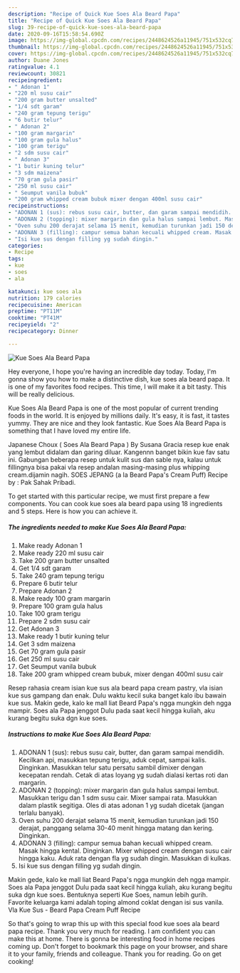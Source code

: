 ```yaml
---
description: "Recipe of Quick Kue Soes Ala Beard Papa"
title: "Recipe of Quick Kue Soes Ala Beard Papa"
slug: 39-recipe-of-quick-kue-soes-ala-beard-papa
date: 2020-09-16T15:58:54.690Z
image: https://img-global.cpcdn.com/recipes/2448624526a11945/751x532cq70/kue-soes-ala-beard-papa-foto-resep-utama.jpg
thumbnail: https://img-global.cpcdn.com/recipes/2448624526a11945/751x532cq70/kue-soes-ala-beard-papa-foto-resep-utama.jpg
cover: https://img-global.cpcdn.com/recipes/2448624526a11945/751x532cq70/kue-soes-ala-beard-papa-foto-resep-utama.jpg
author: Duane Jones
ratingvalue: 4.1
reviewcount: 30821
recipeingredient:
- " Adonan 1"
- "220 ml susu cair"
- "200 gram butter unsalted"
- "1/4 sdt garam"
- "240 gram tepung terigu"
- "6 butir telur"
- " Adonan 2"
- "100 gram margarin"
- "100 gram gula halus"
- "100 gram terigu"
- "2 sdm susu cair"
- " Adonan 3"
- "1 butir kuning telur"
- "3 sdm maizena"
- "70 gram gula pasir"
- "250 ml susu cair"
- " Seumput vanila bubuk"
- "200 gram whipped cream bubuk mixer dengan 400ml susu cair"
recipeinstructions:
- "ADONAN 1 (sus): rebus susu cair, butter, dan garam sampai mendidih. Kecilkan api, masukkan tepung terigu, aduk cepat, sampai kalis. Dinginkan. Masukkan telur satu persatu sambil dimixer dengan kecepatan rendah. Cetak di atas loyang yg sudah dialasi kertas roti dan margarin."
- "ADONAN 2 (topping): mixer margarin dan gula halus sampai lembut. Masukkan terigu dan 1 sdm susu cair. Mixer sampai rata. Masukkan dalam plastik segitiga. Oles di atas adonan 1 yg sudah dicetak (jangan terlalu banyak)."
- "Oven suhu 200 derajat selama 15 menit, kemudian turunkan jadi 150 derajat, panggang selama 30-40 menit hingga matang dan kering. Dinginkan."
- "ADONAN 3 (filling): campur semua bahan kecuali whipped cream. Masak hingga kental. Dinginkan. Mixer whipped cream dengan susu cair hingga kaku. Aduk rata dengan fla yg sudah dingin. Masukkan di kulkas."
- "Isi kue sus dengan filling yg sudah dingin."
categories:
- Recipe
tags:
- kue
- soes
- ala

katakunci: kue soes ala 
nutrition: 179 calories
recipecuisine: American
preptime: "PT11M"
cooktime: "PT41M"
recipeyield: "2"
recipecategory: Dinner

---
```



![Kue Soes Ala Beard Papa](https://img-global.cpcdn.com/recipes/2448624526a11945/751x532cq70/kue-soes-ala-beard-papa-foto-resep-utama.jpg)

Hey everyone, I hope you're having an incredible day today. Today, I'm gonna show you how to make a distinctive dish, kue soes ala beard papa. It is one of my favorites food recipes. This time, I will make it a bit tasty. This will be really delicious.

Kue Soes Ala Beard Papa is one of the most popular of current trending foods in the world. It is enjoyed by millions daily. It's easy, it is fast, it tastes yummy. They are nice and they look fantastic. Kue Soes Ala Beard Papa is something that I have loved my entire life.

Japanese Choux ( Soes Ala Beard Papa ) By Susana Gracia resep kue enak yang lembut didalam dan garing diluar. Kangennn banget bikin kue fav satu ini. Gabungan beberapa resep untuk kulit sus dan sable nya, kalau untuk fillingnya bisa pakai vla resep andalan masing-masing plus whipping cream.dijamin nagih. SOES JEPANG (a la Beard Papa&#39;s Cream Puff) Recipe by : Pak Sahak Pribadi.


To get started with this particular recipe, we must first prepare a few components. You can cook kue soes ala beard papa using 18 ingredients and 5 steps. Here is how you can achieve it.

<!--inarticleads1-->

##### The ingredients needed to make Kue Soes Ala Beard Papa:

1. Make ready  Adonan 1
1. Make ready 220 ml susu cair
1. Take 200 gram butter unsalted
1. Get 1/4 sdt garam
1. Take 240 gram tepung terigu
1. Prepare 6 butir telur
1. Prepare  Adonan 2
1. Make ready 100 gram margarin
1. Prepare 100 gram gula halus
1. Take 100 gram terigu
1. Prepare 2 sdm susu cair
1. Get  Adonan 3
1. Make ready 1 butir kuning telur
1. Get 3 sdm maizena
1. Get 70 gram gula pasir
1. Get 250 ml susu cair
1. Get  Seumput vanila bubuk
1. Take 200 gram whipped cream bubuk, mixer dengan 400ml susu cair


Resep rahasia cream isian kue sus ala beard papa cream pastry, vla isian kue sus gampang dan enak. Dulu waktu kecil suka banget kalo ibu bawain kue sus. Makin gede, kalo ke mall liat Beard Papa&#39;s ngga mungkin deh ngga mampir. Soes ala Papa jenggot Dulu pada saat kecil hingga kuliah, aku kurang begitu suka dgn kue soes. 

<!--inarticleads2-->

##### Instructions to make Kue Soes Ala Beard Papa:

1. ADONAN 1 (sus): rebus susu cair, butter, dan garam sampai mendidih. Kecilkan api, masukkan tepung terigu, aduk cepat, sampai kalis. Dinginkan. Masukkan telur satu persatu sambil dimixer dengan kecepatan rendah. Cetak di atas loyang yg sudah dialasi kertas roti dan margarin.
1. ADONAN 2 (topping): mixer margarin dan gula halus sampai lembut. Masukkan terigu dan 1 sdm susu cair. Mixer sampai rata. Masukkan dalam plastik segitiga. Oles di atas adonan 1 yg sudah dicetak (jangan terlalu banyak).
1. Oven suhu 200 derajat selama 15 menit, kemudian turunkan jadi 150 derajat, panggang selama 30-40 menit hingga matang dan kering. Dinginkan.
1. ADONAN 3 (filling): campur semua bahan kecuali whipped cream. Masak hingga kental. Dinginkan. Mixer whipped cream dengan susu cair hingga kaku. Aduk rata dengan fla yg sudah dingin. Masukkan di kulkas.
1. Isi kue sus dengan filling yg sudah dingin.


Makin gede, kalo ke mall liat Beard Papa&#39;s ngga mungkin deh ngga mampir. Soes ala Papa jenggot Dulu pada saat kecil hingga kuliah, aku kurang begitu suka dgn kue soes. Bentuknya seperti Kue Soes, namun lebih gurih. Favorite keluarga kami adalah toping almond coklat dengan isi sus vanila. Vla Kue Sus - Beard Papa Cream Puff Recipe 

So that's going to wrap this up with this special food kue soes ala beard papa recipe. Thank you very much for reading. I am confident you can make this at home. There is gonna be interesting food in home recipes coming up. Don't forget to bookmark this page on your browser, and share it to your family, friends and colleague. Thank you for reading. Go on get cooking!
